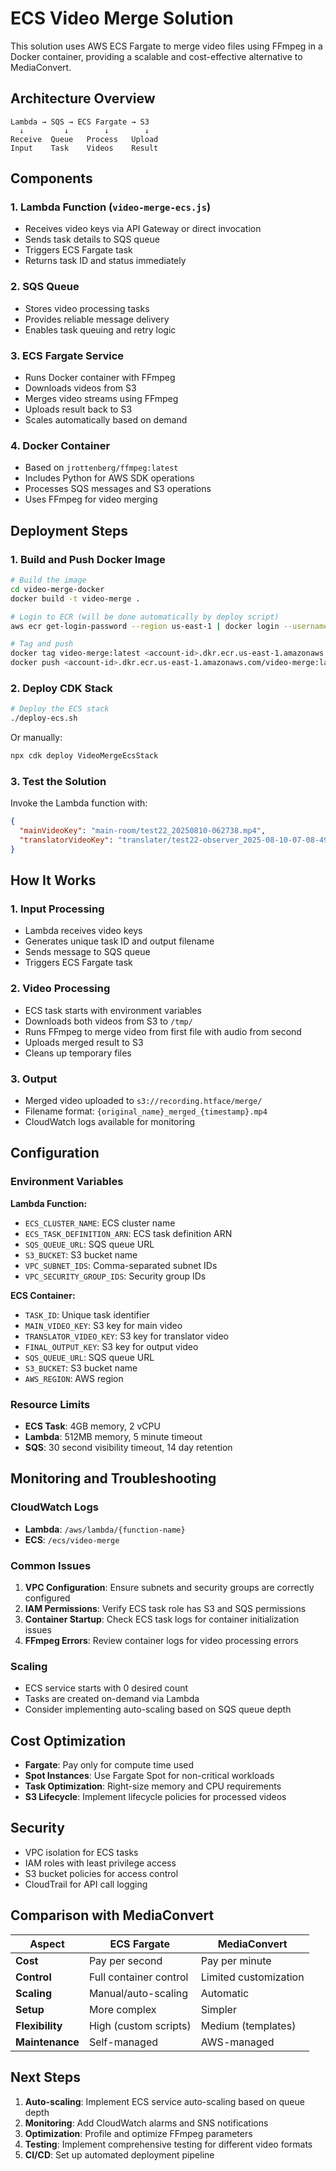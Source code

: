 # ECS Video Merge Solution

This solution uses AWS ECS Fargate to merge video files using FFmpeg in a Docker container, providing a scalable and cost-effective alternative to MediaConvert.

## Architecture Overview

```
Lambda → SQS → ECS Fargate → S3
  ↓         ↓        ↓        ↓
Receive  Queue   Process   Upload
Input    Task    Videos    Result
```

## Components

### 1. Lambda Function (`video-merge-ecs.js`)
- Receives video keys via API Gateway or direct invocation
- Sends task details to SQS queue
- Triggers ECS Fargate task
- Returns task ID and status immediately

### 2. SQS Queue
- Stores video processing tasks
- Provides reliable message delivery
- Enables task queuing and retry logic

### 3. ECS Fargate Service
- Runs Docker container with FFmpeg
- Downloads videos from S3
- Merges video streams using FFmpeg
- Uploads result back to S3
- Scales automatically based on demand

### 4. Docker Container
- Based on `jrottenberg/ffmpeg:latest`
- Includes Python for AWS SDK operations
- Processes SQS messages and S3 operations
- Uses FFmpeg for video merging

## Deployment Steps

### 1. Build and Push Docker Image

```bash
# Build the image
cd video-merge-docker
docker build -t video-merge .

# Login to ECR (will be done automatically by deploy script)
aws ecr get-login-password --region us-east-1 | docker login --username AWS --password-stdin <account-id>.dkr.ecr.us-east-1.amazonaws.com

# Tag and push
docker tag video-merge:latest <account-id>.dkr.ecr.us-east-1.amazonaws.com/video-merge:latest
docker push <account-id>.dkr.ecr.us-east-1.amazonaws.com/video-merge:latest
```

### 2. Deploy CDK Stack

```bash
# Deploy the ECS stack
./deploy-ecs.sh
```

Or manually:

```bash
npx cdk deploy VideoMergeEcsStack
```

### 3. Test the Solution

Invoke the Lambda function with:

```json
{
  "mainVideoKey": "main-room/test22_20250810-062738.mp4",
  "translatorVideoKey": "translater/test22-observer_2025-08-10-07-08-49.mp4"
}
```

## How It Works

### 1. Input Processing
- Lambda receives video keys
- Generates unique task ID and output filename
- Sends message to SQS queue
- Triggers ECS Fargate task

### 2. Video Processing
- ECS task starts with environment variables
- Downloads both videos from S3 to `/tmp/`
- Runs FFmpeg to merge video from first file with audio from second
- Uploads merged result to S3
- Cleans up temporary files

### 3. Output
- Merged video uploaded to `s3://recording.htface/merge/`
- Filename format: `{original_name}_merged_{timestamp}.mp4`
- CloudWatch logs available for monitoring

## Configuration

### Environment Variables

**Lambda Function:**
- `ECS_CLUSTER_NAME`: ECS cluster name
- `ECS_TASK_DEFINITION_ARN`: ECS task definition ARN
- `SQS_QUEUE_URL`: SQS queue URL
- `S3_BUCKET`: S3 bucket name
- `VPC_SUBNET_IDS`: Comma-separated subnet IDs
- `VPC_SECURITY_GROUP_IDS`: Security group IDs

**ECS Container:**
- `TASK_ID`: Unique task identifier
- `MAIN_VIDEO_KEY`: S3 key for main video
- `TRANSLATOR_VIDEO_KEY`: S3 key for translator video
- `FINAL_OUTPUT_KEY`: S3 key for output video
- `SQS_QUEUE_URL`: SQS queue URL
- `S3_BUCKET`: S3 bucket name
- `AWS_REGION`: AWS region

### Resource Limits

- **ECS Task**: 4GB memory, 2 vCPU
- **Lambda**: 512MB memory, 5 minute timeout
- **SQS**: 30 second visibility timeout, 14 day retention

## Monitoring and Troubleshooting

### CloudWatch Logs

- **Lambda**: `/aws/lambda/{function-name}`
- **ECS**: `/ecs/video-merge`

### Common Issues

1. **VPC Configuration**: Ensure subnets and security groups are correctly configured
2. **IAM Permissions**: Verify ECS task role has S3 and SQS permissions
3. **Container Startup**: Check ECS task logs for container initialization issues
4. **FFmpeg Errors**: Review container logs for video processing errors

### Scaling

- ECS service starts with 0 desired count
- Tasks are created on-demand via Lambda
- Consider implementing auto-scaling based on SQS queue depth

## Cost Optimization

- **Fargate**: Pay only for compute time used
- **Spot Instances**: Use Fargate Spot for non-critical workloads
- **Task Optimization**: Right-size memory and CPU requirements
- **S3 Lifecycle**: Implement lifecycle policies for processed videos

## Security

- VPC isolation for ECS tasks
- IAM roles with least privilege access
- S3 bucket policies for access control
- CloudTrail for API call logging

## Comparison with MediaConvert

| Aspect | ECS Fargate | MediaConvert |
|--------|-------------|--------------|
| **Cost** | Pay per second | Pay per minute |
| **Control** | Full container control | Limited customization |
| **Scaling** | Manual/auto-scaling | Automatic |
| **Setup** | More complex | Simpler |
| **Flexibility** | High (custom scripts) | Medium (templates) |
| **Maintenance** | Self-managed | AWS-managed |

## Next Steps

1. **Auto-scaling**: Implement ECS service auto-scaling based on queue depth
2. **Monitoring**: Add CloudWatch alarms and SNS notifications
3. **Optimization**: Profile and optimize FFmpeg parameters
4. **Testing**: Implement comprehensive testing for different video formats
5. **CI/CD**: Set up automated deployment pipeline 
